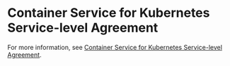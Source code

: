 # Container Service for Kubernetes Service-level Agreement

For more information, see [Container Service for Kubernetes Service-level Agreement](https://terms.aliyun.com/legal-agreement/terms/suit_bu1_ali_cloud/suit_bu1_ali_cloud202010221416_90184.html).


